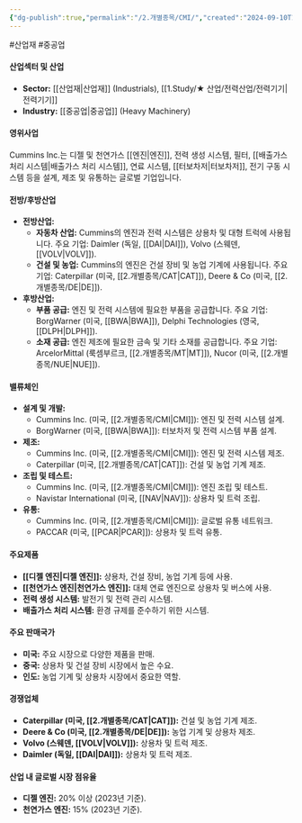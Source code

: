 ```yaml
---
{"dg-publish":true,"permalink":"/2.개별종목/CMI/","created":"2024-09-10T10:36:48.210+09:00","updated":"2025-06-03T20:05:58.313+09:00"}
---
```


#산업재 #중공업 

#### 산업섹터 및 산업

- **Sector:** [[산업재\|산업재]] (Industrials), [[1.Study/★ 산업/전력산업/전력기기\|전력기기]]
- **Industry:** [[중공업\|중공업]] (Heavy Machinery)

#### 영위사업

Cummins Inc.는 디젤 및 천연가스 [[엔진\|엔진]], 전력 생성 시스템, 필터, [[배출가스 처리 시스템\|배출가스 처리 시스템]], 연료 시스템, [[터보차저\|터보차저]], 전기 구동 시스템 등을 설계, 제조 및 유통하는 글로벌 기업입니다.

#### 전방/후방산업

- **전방산업:**
    - **자동차 산업:** Cummins의 엔진과 전력 시스템은 상용차 및 대형 트럭에 사용됩니다. 주요 기업: Daimler (독일, [[DAI\|DAI]]), Volvo (스웨덴, [[VOLV\|VOLV]]).
    - **건설 및 농업:** Cummins의 엔진은 건설 장비 및 농업 기계에 사용됩니다. 주요 기업: Caterpillar (미국, [[2.개별종목/CAT\|CAT]]), Deere & Co (미국, [[2.개별종목/DE\|DE]]).
- **후방산업:**
    - **부품 공급:** 엔진 및 전력 시스템에 필요한 부품을 공급합니다. 주요 기업: BorgWarner (미국, [[BWA\|BWA]]), Delphi Technologies (영국, [[DLPH\|DLPH]]).
    - **소재 공급:** 엔진 제조에 필요한 금속 및 기타 소재를 공급합니다. 주요 기업: ArcelorMittal (룩셈부르크, [[2.개별종목/MT\|MT]]), Nucor (미국, [[2.개별종목/NUE\|NUE]]).

#### 밸류체인

- **설계 및 개발:**
    - Cummins Inc. (미국, [[2.개별종목/CMI\|CMI]]): 엔진 및 전력 시스템 설계.
    - BorgWarner (미국, [[BWA\|BWA]]): 터보차저 및 전력 시스템 부품 설계.
- **제조:**
    - Cummins Inc. (미국, [[2.개별종목/CMI\|CMI]]): 엔진 및 전력 시스템 제조.
    - Caterpillar (미국, [[2.개별종목/CAT\|CAT]]): 건설 및 농업 기계 제조.
- **조립 및 테스트:**
    - Cummins Inc. (미국, [[2.개별종목/CMI\|CMI]]): 엔진 조립 및 테스트.
    - Navistar International (미국, [[NAV\|NAV]]): 상용차 및 트럭 조립.
- **유통:**
    - Cummins Inc. (미국, [[2.개별종목/CMI\|CMI]]): 글로벌 유통 네트워크.
    - PACCAR (미국, [[PCAR\|PCAR]]): 상용차 및 트럭 유통.

#### 주요제품

- **[[디젤 엔진\|디젤 엔진]]:** 상용차, 건설 장비, 농업 기계 등에 사용.
- **[[천연가스 엔진\|천연가스 엔진]]:** 대체 연료 엔진으로 상용차 및 버스에 사용.
- **전력 생성 시스템:** 발전기 및 전력 관리 시스템.
- **배출가스 처리 시스템:** 환경 규제를 준수하기 위한 시스템.

#### 주요 판매국가

- **미국:** 주요 시장으로 다양한 제품을 판매.
- **중국:** 상용차 및 건설 장비 시장에서 높은 수요.
- **인도:** 농업 기계 및 상용차 시장에서 중요한 역할.

#### 경쟁업체

- **Caterpillar (미국, [[2.개별종목/CAT\|CAT]]):** 건설 및 농업 기계 제조.
- **Deere & Co (미국, [[2.개별종목/DE\|DE]]):** 농업 기계 및 상용차 제조.
- **Volvo (스웨덴, [[VOLV\|VOLV]]):** 상용차 및 트럭 제조.
- **Daimler (독일, [[DAI\|DAI]]):** 상용차 및 트럭 제조.

#### 산업 내 글로벌 시장 점유율

- **디젤 엔진:** 20% 이상 (2023년 기준).
- **천연가스 엔진:** 15% (2023년 기준).